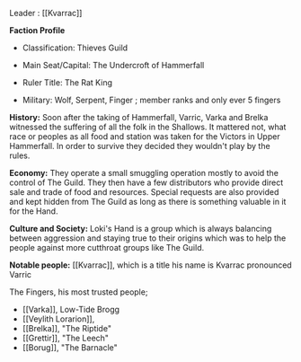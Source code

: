 Leader : [[Kvarrac]]

**Faction Profile**

- Classification: Thieves Guild
    
- Main Seat/Capital: The Undercroft of Hammerfall
    
- Ruler Title: The Rat King
    
- Military: Wolf, Serpent, Finger ; member ranks and only ever 5 fingers
    

**History:** Soon after the taking of Hammerfall, Varric, Varka and Brelka witnessed the suffering of all the folk in the Shallows. It mattered not, what race or peoples as all food and station was taken for the Victors in Upper Hammerfall. In order to survive they decided they wouldn't play by the rules.

**Economy:** They operate a small smuggling operation mostly to avoid the control of The Guild. They then have a few distributors who provide direct sale and trade of food and resources. Special requests are also provided and kept hidden from The Guild as long as there is something valuable in it for the Hand.

**Culture and Society:** Loki's Hand is a group which is always balancing between aggression and staying true to their origins which was to help the people against more cutthroat groups like The Guild.  

**Notable people:** [[Kvarrac]], which is a title his name is Kvarrac pronounced Varric

The Fingers, his most trusted people;
- [[Varka]], Low-Tide Brogg 
- [[Veylith Lorarion]], 
- [[Brelka]], "The Riptide"
- [[Grettir]], "The Leech"
- [[Borug]], "The Barnacle"